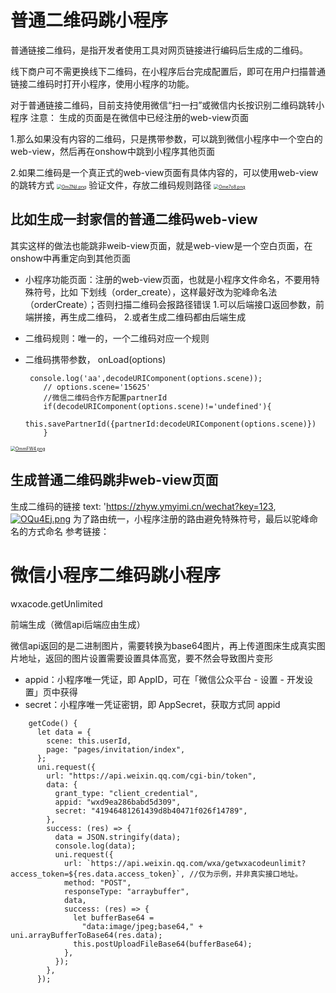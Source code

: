 # 普通二维码跳小程序
普通链接二维码，是指开发者使用工具对网页链接进行编码后生成的二维码。

线下商户可不需更换线下二维码，在小程序后台完成配置后，即可在用户扫描普通链接二维码时打开小程序，使用小程序的功能。

对于普通链接二维码，目前支持使用微信“扫一扫”或微信内长按识别二维码跳转小程序
注意：
生成的页面是在微信中已经注册的web-view页面

1.那么如果没有内容的二维码，只是携带参数，可以跳到微信小程序中一个空白的web-view，然后再在onshow中跳到小程序其他页面

2.如果二维码是一个真正式的web-view页面有具体内容的，可以使用web-view的跳转方式
[<img src="https://s1.ax1x.com/2022/05/05/OmZNjI.png" alt="OmZNjI.png" style="zoom:50%;" />](https://imgtu.com/i/OmZNjI)
验证文件，存放二维码规则路径
[<img src="https://s1.ax1x.com/2022/05/05/Ome7o8.png" alt="Ome7o8.png" style="zoom:50%;" />](https://imgtu.com/i/Ome7o8)

## 比如生成一封家信的普通二维码web-view
其实这样的做法也能跳非weib-view页面，就是web-view是一个空白页面，在onshow中再重定向到其他页面
- 小程序功能页面：注册的web-view页面，也就是小程序文件命名，不要用特殊符号，比如 下划线（order_create），这样最好改为驼峰命名法（orderCreate）；否则扫描二维码会报路径错误
1.可以后端接口返回参数，前端拼接，再生成二维码，
2.或者生成二维码都由后端生成

- 二维码规则：唯一的，一个二维码对应一个规则

- 二维码携带参数， onLoad(options) 

  ```
   console.log('aa',decodeURIComponent(options.scene));
      // options.scene='15625'
      //微信二维码合作方配置partnerId
      if(decodeURIComponent(options.scene)!='undefined'){
         this.savePartnerId({partnerId:decodeURIComponent(options.scene)})
      }
  ```

  



[<img src="https://s1.ax1x.com/2022/05/05/OmmFW4.png" alt="OmmFW4.png" style="zoom:50%;" />](https://imgtu.com/i/OmmFW4)

## 生成普通二维码跳非web-view页面
生成二维码的链接
 text: 'https://zhyw.ymyimi.cn/wechat?key=123,
[![OQu4Ej.png](https://s1.ax1x.com/2022/05/07/OQu4Ej.png)](https://imgtu.com/i/OQu4Ej)
 为了路由统一，小程序注册的路由避免特殊符号，最后以驼峰命名的方式命名
参考链接：[](https://blog.csdn.net/sex_man/article/details/109332135)

# 微信小程序二维码跳小程序

wxacode.getUnlimited

前端生成（微信api后端应由生成）

微信api返回的是二进制图片，需要转换为base64图片，再上传道图床生成真实图片地址，返回的图片设置需要设置具体高宽，要不然会导致图片变形

- appid：小程序唯一凭证，即 AppID，可在「微信公众平台 - 设置 - 开发设置」页中获得
- secret：小程序唯一凭证密钥，即 AppSecret，获取方式同 appid

```
    getCode() {
      let data = {
        scene: this.userId,
        page: "pages/invitation/index",
      };
      uni.request({
        url: "https://api.weixin.qq.com/cgi-bin/token",
        data: {
          grant_type: "client_credential",
          appid: "wxd9ea286babd5d309",
          secret: "41946481261439d8b40471f026f14789",
        },
        success: (res) => {
          data = JSON.stringify(data);
          console.log(data);
          uni.request({
            url: `https://api.weixin.qq.com/wxa/getwxacodeunlimit?access_token=${res.data.access_token}`, //仅为示例，并非真实接口地址。
            method: "POST",
            responseType: "arraybuffer",
            data,
            success: (res) => {
              let bufferBase64 =
                "data:image/jpeg;base64," + uni.arrayBufferToBase64(res.data);
              this.postUploadFileBase64(bufferBase64);
            },
          });
        },
      });
```